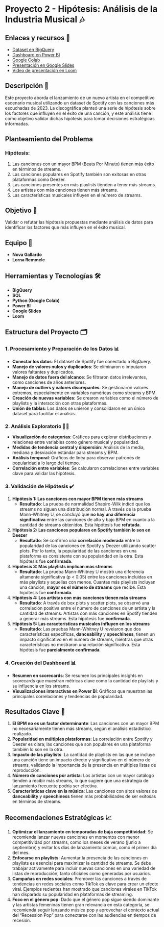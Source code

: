 # Proyecto 2 - Hipótesis: Análisis de la Industria Musical 🎶

## Enlaces y recursos 🔗

- [Dataset en BigQuery](https://docs.google.com/spreadsheets/d/1ExoXrMWxENQ_GJLLsV74gePR1lMM3O8-FlRoyyLusF8/edit?gid=1296584158#gid=1296584158)
- [Dashboard en Power BI](https://drive.google.com/file/d/1Ah9KHYqqxYhmIvuOssBZpm24FPqVwgbt/view?usp=drive_link)
- [Google Colab](https://colab.research.google.com/drive/1-1OjZNxA-QhJuLesfAf0zM5olRXuBwKn?usp=sharing)
- [Presentación en Google Slides](https://docs.google.com/presentation/d/19uHTEeJTFAXgoo6gKVKS8IBQGSNT0EOBI4rilc8q_ic/edit#slide=id.g2770393657e_0_139)
- [Video de presentación en Loom](https://www.loom.com/share/77928d5e64db42369c57cb1d2e946452?sid=f88bd9b5-46ec-4014-b1e6-1a9c08359d42)

## Descripción 📖

Este proyecto aborda el lanzamiento de un nuevo artista en el competitivo escenario musical utilizando un dataset de Spotify con las canciones más escuchadas de 2023. La discográfica planteó una serie de hipótesis sobre los factores que influyen en el éxito de una canción, y este análisis tiene como objetivo validar dichas hipótesis para tomar decisiones estratégicas informadas.

## Planteamiento del Problema

### Hipótesis:

1. Las canciones con un mayor BPM (Beats Por Minuto) tienen más éxito en términos de streams.
2. Las canciones populares en Spotify también son exitosas en otras plataformas como Deezer.
3. Las canciones presentes en más playlists tienden a tener más streams.
4. Los artistas con más canciones tienen más streams.
5. Las características musicales influyen en el número de streams.

## Objetivo 🎯

Validar o refutar las hipótesis propuestas mediante análisis de datos para identificar los factores que más influyen en el éxito musical.

## Equipo 👥

- **Nova Gallardo**
- **Lorna Remmele**

## Herramientas y Tecnologías 🛠️

- **BigQuery**
- **SQL**
- **Python (Google Colab)**
- **Power BI**
- **Google Slides**
- **Loom**

## Estructura del Proyecto 🗂️

### 1. Procesamiento y Preparación de los Datos 📊

- **Conectar los datos**: El dataset de Spotify fue conectado a BigQuery.
- **Manejo de valores nulos y duplicados**: Se eliminaron o imputaron valores faltantes y duplicados.
- **Manejo de datos fuera del alcance**: Se filtraron datos irrelevantes, como canciones de años anteriores.
- **Manejo de outliers y valores discrepantes**: Se gestionaron valores extremos, especialmente en variables numéricas como streams y BPM.
- **Creación de nuevas variables**: Se crearon variables como el número de playlists y la interacción con otras plataformas.
- **Unión de tablas**: Los datos se unieron y consolidaron en un único dataset para facilitar el análisis.

### 2. Análisis Exploratorio 🕵️‍♀️

- **Visualización de categorías**: Gráficos para explorar distribuciones y relaciones entre variables como género musical y popularidad.
- **Medidas de tendencia central y dispersión**: Análisis de la media, mediana y desviación estándar para streams y BPM.
- **Análisis temporal**: Gráficos de línea para observar patrones de popularidad a lo largo del tiempo.
- **Correlación entre variables**: Se calcularon correlaciones entre variables clave para validar las hipótesis.

### 3. Validación de Hipótesis ✔️

1. **Hipótesis 1: Las canciones con mayor BPM tienen más streams**
    - **Resultado**: La prueba de normalidad Shapiro-Wilk indicó que los streams no siguen una distribución normal. A través de la prueba Mann-Whitney U, se concluyó que **no hay una diferencia significativa** entre las canciones de alto y bajo BPM en cuanto a la cantidad de streams obtenidos. Esta hipótesis fue **refutada**.
2. **Hipótesis 2: Las canciones populares en Spotify también lo son en Deezer**
    - **Resultado**: Se confirmó una **correlación moderada** entre la popularidad de las canciones en Spotify y Deezer utilizando scatter plots. Por lo tanto, la popularidad de las canciones en una plataforma es consistente con su popularidad en la otra. Esta hipótesis fue **confirmada**.
3. **Hipótesis 3: Más playlists implican más streams**
    - **Resultado**: La prueba Mann-Whitney U mostró una diferencia altamente significativa (p < 0.05) entre las canciones incluidas en más playlists y aquellas con menos. Cuantas más playlists incluyan una canción, **mayor es el número de streams** que recibe. Esta hipótesis fue **confirmada**.
4. **Hipótesis 4: Los artistas con más canciones tienen más streams**
    - **Resultado**: A través de box plots y scatter plots, se observó una correlación positiva entre el número de canciones de un artista y la cantidad de streams. Artistas con más canciones en Spotify tienden a generar más streams. Esta hipótesis fue **confirmada**.
5. **Hipótesis 5: Las características musicales influyen en los streams**
    - **Resultado**: Las pruebas Mann-Whitney U revelaron que dos características específicas, **danceability** y **speechiness**, tienen un impacto significativo en el número de streams, mientras que otras características no mostraron una relación significativa. Esta hipótesis fue **parcialmente confirmada**.

### 4. Creación del Dashboard 📊

- **Resumen en scorecards**: Se resumen los principales insights en scorecards que muestran métricas clave como la cantidad de playlists y su influencia en los streams.
- **Visualizaciones interactivas en Power BI**: Gráficos que muestran las principales correlaciones y tendencias de popularidad.

## Resultados Clave 🔑

1. **El BPM no es un factor determinante**: Las canciones con un mayor BPM no necesariamente tienen más streams, según el análisis estadístico realizado.
2. **Popularidad en múltiples plataformas**: La correlación entre Spotify y Deezer es clara; las canciones que son populares en una plataforma también lo son en la otra.
3. **Impacto de las playlists**: La cantidad de playlists en las que se incluye una canción tiene un impacto directo y significativo en el número de streams, validando la importancia de la presencia en múltiples listas de reproducción.
4. **Número de canciones por artista**: Los artistas con un mayor catálogo tienden a recibir más streams, lo que sugiere que una estrategia de lanzamiento frecuente podría ser efectiva.
5. **Características clave en la música**: Las canciones con altos valores de **danceability** y **speechiness** tienen más probabilidades de ser exitosas en términos de streams.

## Recomendaciones Estratégicas 📈

1. **Optimizar el lanzamiento en temporadas de baja competitividad**: Se recomienda lanzar nuevas canciones en momentos con menor competitividad por streams, como los meses de verano (junio a septiembre) y evitar los días de lanzamiento común, como el primer día del mes.
2. **Enfocarse en playlists**: Aumentar la presencia de las canciones en playlists es esencial para maximizar la cantidad de streams. Se debe trabajar activamente para incluir nuevas canciones en una variedad de listas de reproducción, tanto oficiales como generadas por usuarios.
3. **Campañas en redes sociales**: Promover las canciones a través de tendencias en redes sociales como TikTok es clave para crear un efecto viral. Ejemplos recientes han mostrado que canciones virales en TikTok han disparado su popularidad en plataformas de streaming.
4. **Foco en el género pop**: Dado que el género pop sigue siendo dominante y las artistas femeninas tienen gran relevancia en esta categoría, se recomienda seguir lanzando música pop y aprovechar el contexto actual del “Recession Pop” para conectarse con las audiencias en tiempos de recesión.
